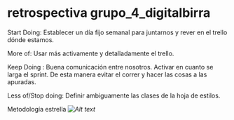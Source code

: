 # retrospectiva grupo_4_digitalbirra

Start Doing: Establecer un día fijo semanal para juntarnos y rever en el trello dónde estamos.

More of: Usar más activamente y detalladamente el trello.

Keep Doing : Buena comunicación entre nosotros. Activar en cuanto se larga el sprint. De esta manera evitar el correr y hacer las cosas a las apuradas.

Less of/Stop doing: Definir ambiguamente las clases de la hoja de estilos.


Metodología estrella
*![Alt text](https://pbs.twimg.com/media/Dq8JEZaUwAAjiol.jpg "Optional title")*

